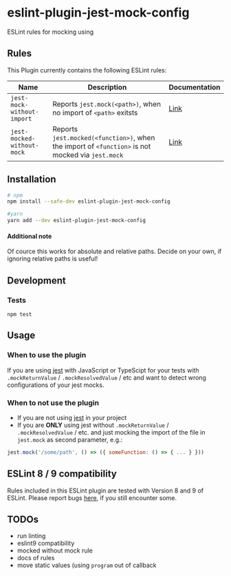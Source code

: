 # eslint-plugin-jest-mock-config

ESLint rules for mocking using
## Rules

This Plugin currently contains the following ESLint rules:

| Name | Description | Documentation
| - | - | -
| `jest-mock-without-import` | Reports `jest.mock(<path>)`, when no import of `<path>` exitsts  | [Link](docs/rules/jest-mock-without-import.md)
| `jest-mocked-without-mock` | Reports `jest.mocked(<function>)`, when the import of `<function>` is not mocked via `jest.mock`  | [Link](docs/rules/jest-mocked-without-mock.md)

## Installation

```sh
# npm
npm install --safe-dev eslint-plugin-jest-mock-config

#yarn
yarn add --dev eslint-plugin-jest-mock-config
```



#### Additional note
Of cource this works for absolute and relative paths. Decide on your own, if ignoring relative paths is useful!




## Development

### Tests
```
npm test
```

## Usage

### When to use the plugin

If you are using [jest](https://www.npmjs.com/package/jest) with JavaScript or TypeScipt for your tests with `.mockReturnValue` / `.mockResolvedValue` / etc and want to detect wrong configurations of your jest mocks.

### When to not use the plugin

* If you are not using [jest](https://www.npmjs.com/package/jest) in your project
* If you are **ONLY** using jest without `.mockReturnValue` / `.mockResolvedValue` / etc. and just mocking the import of the file in `jest.mock` as second parameter, e.g.:
```js
jest.mock('/some/path', () => ({ someFunction: () => { ... } }))
```

## ESLint 8 / 9 compatibility

Rules included in this ESLint plugin are tested with Version 8 and 9 of ESLint. Please report bugs [here](https://github.com/BuZZ-T/eslint-plugin-jest-mock-config/issues), if you still encounter some.

## TODOs
* run linting
* eslint9 compatibility
* mocked without mock rule
* docs of rules
* move static values (using `program` out of callback
